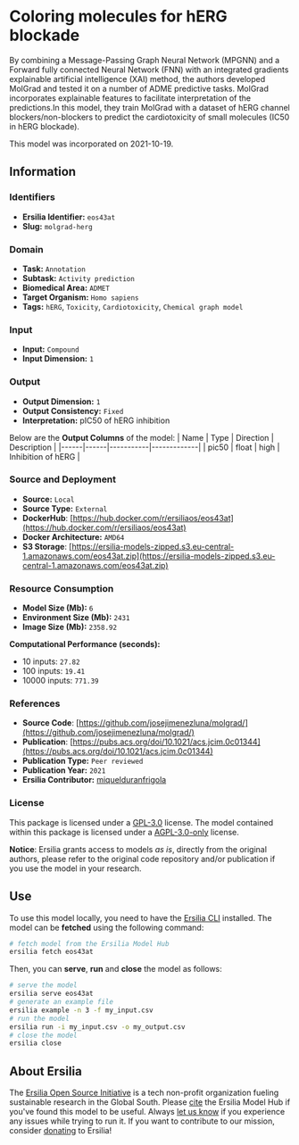# Coloring molecules for hERG blockade

By combining a Message-Passing Graph Neural Network (MPGNN) and a Forward fully connected Neural Network (FNN) with an integrated gradients explainable artificial intelligence (XAI) method, the authors developed MolGrad and tested it on a number of ADME predictive tasks. MolGrad incorporates explainable features to facilitate interpretation of the predictions.In this model, they train MolGrad with a dataset of hERG channel blockers/non-blockers to predict the cardiotoxicity of small molecules (IC50 in hERG blockade).

This model was incorporated on 2021-10-19.


## Information
### Identifiers
- **Ersilia Identifier:** `eos43at`
- **Slug:** `molgrad-herg`

### Domain
- **Task:** `Annotation`
- **Subtask:** `Activity prediction`
- **Biomedical Area:** `ADMET`
- **Target Organism:** `Homo sapiens`
- **Tags:** `hERG`, `Toxicity`, `Cardiotoxicity`, `Chemical graph model`

### Input
- **Input:** `Compound`
- **Input Dimension:** `1`

### Output
- **Output Dimension:** `1`
- **Output Consistency:** `Fixed`
- **Interpretation:** pIC50 of hERG inhibition

Below are the **Output Columns** of the model:
| Name | Type | Direction | Description |
|------|------|-----------|-------------|
| pic50 | float | high | Inhibition of hERG |


### Source and Deployment
- **Source:** `Local`
- **Source Type:** `External`
- **DockerHub**: [https://hub.docker.com/r/ersiliaos/eos43at](https://hub.docker.com/r/ersiliaos/eos43at)
- **Docker Architecture:** `AMD64`
- **S3 Storage**: [https://ersilia-models-zipped.s3.eu-central-1.amazonaws.com/eos43at.zip](https://ersilia-models-zipped.s3.eu-central-1.amazonaws.com/eos43at.zip)

### Resource Consumption
- **Model Size (Mb):** `6`
- **Environment Size (Mb):** `2431`
- **Image Size (Mb):** `2358.92`

**Computational Performance (seconds):**
- 10 inputs: `27.82`
- 100 inputs: `19.41`
- 10000 inputs: `771.39`

### References
- **Source Code**: [https://github.com/josejimenezluna/molgrad/](https://github.com/josejimenezluna/molgrad/)
- **Publication**: [https://pubs.acs.org/doi/10.1021/acs.jcim.0c01344](https://pubs.acs.org/doi/10.1021/acs.jcim.0c01344)
- **Publication Type:** `Peer reviewed`
- **Publication Year:** `2021`
- **Ersilia Contributor:** [miquelduranfrigola](https://github.com/miquelduranfrigola)

### License
This package is licensed under a [GPL-3.0](https://github.com/ersilia-os/ersilia/blob/master/LICENSE) license. The model contained within this package is licensed under a [AGPL-3.0-only](LICENSE) license.

**Notice**: Ersilia grants access to models _as is_, directly from the original authors, please refer to the original code repository and/or publication if you use the model in your research.


## Use
To use this model locally, you need to have the [Ersilia CLI](https://github.com/ersilia-os/ersilia) installed.
The model can be **fetched** using the following command:
```bash
# fetch model from the Ersilia Model Hub
ersilia fetch eos43at
```
Then, you can **serve**, **run** and **close** the model as follows:
```bash
# serve the model
ersilia serve eos43at
# generate an example file
ersilia example -n 3 -f my_input.csv
# run the model
ersilia run -i my_input.csv -o my_output.csv
# close the model
ersilia close
```

## About Ersilia
The [Ersilia Open Source Initiative](https://ersilia.io) is a tech non-profit organization fueling sustainable research in the Global South.
Please [cite](https://github.com/ersilia-os/ersilia/blob/master/CITATION.cff) the Ersilia Model Hub if you've found this model to be useful. Always [let us know](https://github.com/ersilia-os/ersilia/issues) if you experience any issues while trying to run it.
If you want to contribute to our mission, consider [donating](https://www.ersilia.io/donate) to Ersilia!

